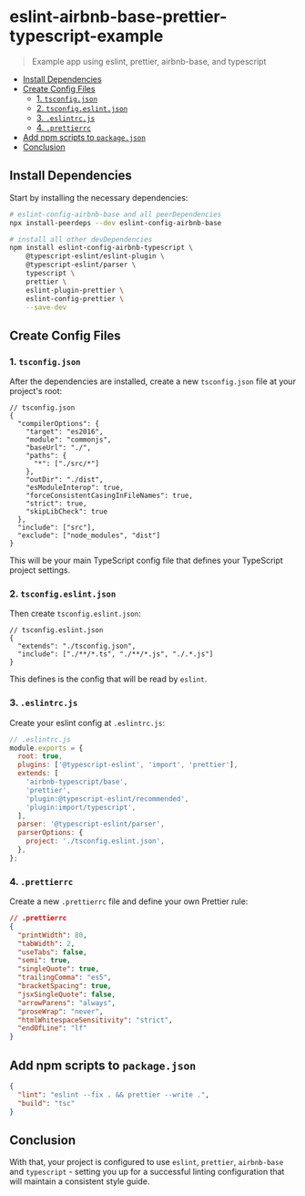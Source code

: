 # eslint-airbnb-base-prettier-typescript-example

> Example app using eslint, prettier, airbnb-base, and typescript

- [Install Dependencies](#install-dependencies)
- [Create Config Files](#create-config-files)
  - [1. `tsconfig.json`](#1-tsconfigjson)
  - [2. `tsconfig.eslint.json`](#2-tsconfigeslintjson)
  - [3. `.eslintrc.js`](#3-eslintrcjs)
  - [4. `.prettierrc`](#4-prettierrc)
- [Add npm scripts to `package.json`](#add-npm-scripts-to-packagejson)
- [Conclusion](#conclusion)

## Install Dependencies

Start by installing the necessary dependencies:

```bash
# eslint-config-airbnb-base and all peerDependencies
npx install-peerdeps --dev eslint-config-airbnb-base

# install all other devDependencies
npm install eslint-config-airbnb-typescript \
    @typescript-eslint/eslint-plugin \
    @typescript-eslint/parser \
    typescript \
    prettier \
    eslint-plugin-prettier \
    eslint-config-prettier \
    --save-dev
```

## Create Config Files

### 1. `tsconfig.json`

After the dependencies are installed, create a new `tsconfig.json` file at your project's root:

```jsonc
// tsconfig.json
{
  "compilerOptions": {
    "target": "es2016",
    "module": "commonjs",
    "baseUrl": "./",
    "paths": {
      "*": ["./src/*"]
    },
    "outDir": "./dist",
    "esModuleInterop": true,
    "forceConsistentCasingInFileNames": true,
    "strict": true,
    "skipLibCheck": true
  },
  "include": ["src"],
  "exclude": ["node_modules", "dist"]
}
```

This will be your main TypeScript config file that defines your TypeScript project settings.

### 2. `tsconfig.eslint.json`

Then create `tsconfig.eslint.json`:

```jsonc
// tsconfig.eslint.json
{
  "extends": "./tsconfig.json",
  "include": ["./**/*.ts", "./**/*.js", "./.*.js"]
}
```

This defines is the config that will be read by `eslint`.

### 3. `.eslintrc.js`

Create your eslint config at `.eslintrc.js`:

```js
// .eslintrc.js
module.exports = {
  root: true,
  plugins: ['@typescript-eslint', 'import', 'prettier'],
  extends: [
    'airbnb-typescript/base',
    'prettier',
    'plugin:@typescript-eslint/recommended',
    'plugin:import/typescript',
  ],
  parser: '@typescript-eslint/parser',
  parserOptions: {
    project: './tsconfig.eslint.json',
  },
};
```

### 4. `.prettierrc`

Create a new `.prettierrc` file and define your own Prettier rule:

```json
// .prettierrc
{
  "printWidth": 80,
  "tabWidth": 2,
  "useTabs": false,
  "semi": true,
  "singleQuote": true,
  "trailingComma": "es5",
  "bracketSpacing": true,
  "jsxSingleQuote": false,
  "arrowParens": "always",
  "proseWrap": "never",
  "htmlWhitespaceSensitivity": "strict",
  "endOfLine": "lf"
}
```

## Add npm scripts to `package.json`

```json
{
  "lint": "eslint --fix . && prettier --write .",
  "build": "tsc"
}
```

## Conclusion

With that, your project is configured to use `eslint`, `prettier`, `airbnb-base` and `typescript` - setting you up for a successful linting configuration that will maintain a consistent style guide.

